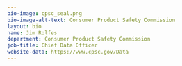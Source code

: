 ```yaml
---
bio-image: cpsc_seal.png
bio-image-alt-text: Consumer Product Safety Commission
layout: bio
name: Jim Rolfes
department: Consumer Product Safety Commission
job-title: Chief Data Officer
website-data: https://www.cpsc.gov/Data
---
```

